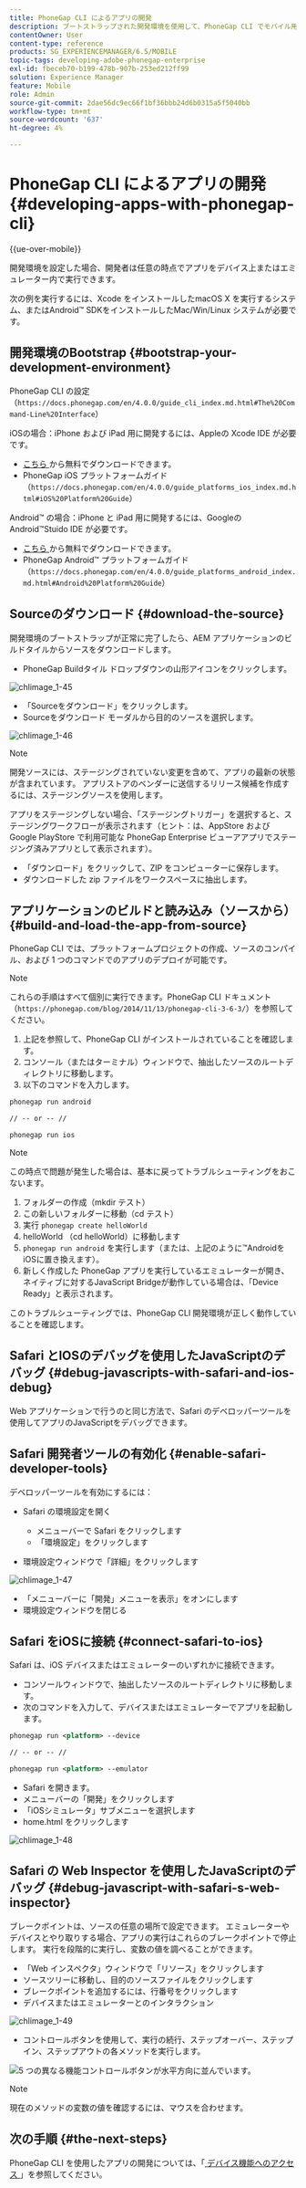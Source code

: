 ```yaml
---
title: PhoneGap CLI によるアプリの開発
description: ブートストラップされた開発環境を使用して、PhoneGap CLI でモバイル用アプリを開発する方法を説明します。
contentOwner: User
content-type: reference
products: SG_EXPERIENCEMANAGER/6.5/MOBILE
topic-tags: developing-adobe-phonegap-enterprise
exl-id: fbeceb70-b199-478b-907b-253ed212ff99
solution: Experience Manager
feature: Mobile
role: Admin
source-git-commit: 2dae56dc9ec66f1bf36bbb24d6b0315a5f5040bb
workflow-type: tm+mt
source-wordcount: '637'
ht-degree: 4%

---
```


# PhoneGap CLI によるアプリの開発{#developing-apps-with-phonegap-cli}

{{ue-over-mobile}}

開発環境を設定した場合、開発者は任意の時点でアプリをデバイス上またはエミュレーター内で実行できます。

次の例を実行するには、Xcode をインストールしたmacOS X を実行するシステム、またはAndroid™ SDKをインストールしたMac/Win/Linux システムが必要です。

## 開発環境のBootstrap {#bootstrap-your-development-environment}

PhoneGap CLI の設定（`https://docs.phonegap.com/en/4.0.0/guide_cli_index.md.html#The%20Command-Line%20Interface`）

iOSの場合：iPhone および iPad 用に開発するには、Appleの Xcode IDE が必要です。

* [ こちら ](https://idmsa.apple.com/IDMSWebAuth/signin?appIdKey=891bd3417a7776362562d2197f89480a8547b108fd934911bcbea0110d07f757&amp;path=%2Fdownload%2F&amp;rv=1) から無料でダウンロードできます。
* PhoneGap iOS プラットフォームガイド （`https://docs.phonegap.com/en/4.0.0/guide_platforms_ios_index.md.html#iOS%20Platform%20Guide`）

Android™ の場合：iPhone と iPad 用に開発するには、GoogleのAndroid™Stuido IDE が必要です。

* [ こちら ](https://developer.android.com/studio) から無料でダウンロードできます。
* PhoneGap Android™ プラットフォームガイド（`https://docs.phonegap.com/en/4.0.0/guide_platforms_android_index.md.html#Android%20Platform%20Guide`）

## Sourceのダウンロード {#download-the-source}

開発環境のブートストラップが正常に完了したら、AEM アプリケーションのビルドタイルからソースをダウンロードします。

* PhoneGap Buildタイル ドロップダウンの山形アイコンをクリックします。

![chlimage_1-45](assets/chlimage_1-45.png)

* 「Sourceをダウンロード」をクリックします。
* Sourceをダウンロード モーダルから目的のソースを選択します。

![chlimage_1-46](assets/chlimage_1-46.png)

>[!NOTE]
>
>開発ソースには、ステージングされていない変更を含めて、アプリの最新の状態が含まれています。 アプリストアのベンダーに送信するリリース候補を作成するには、ステージングソースを使用します。
>
>アプリをステージングしない場合、「ステージングトリガー」を選択すると、ステージングワークフローが表示されます（ヒント：は、AppStore およびGoogle PlayStore で利用可能な PhoneGap Enterprise ビューアアプリでステージング済みアプリとして表示されます）。

* 「ダウンロード」をクリックして、ZIP をコンピューターに保存します。
* ダウンロードした zip ファイルをワークスペースに抽出します。

## アプリケーションのビルドと読み込み（ソースから） {#build-and-load-the-app-from-source}

PhoneGap CLI では、プラットフォームプロジェクトの作成、ソースのコンパイル、および 1 つのコマンドでのアプリのデプロイが可能です。

>[!NOTE]
>
>これらの手順はすべて個別に実行できます。PhoneGap CLI ドキュメント （`https://phonegap.com/blog/2014/11/13/phonegap-cli-3-6-3/`）を参照してください。

1. 上記を参照して、PhoneGap CLI がインストールされていることを確認します。
1. コンソール（またはターミナル）ウィンドウで、抽出したソースのルートディレクトリに移動します。
1. 以下のコマンドを入力します。

```xml
phonegap run android

// -- or -- //

phonegap run ios
```

>[!NOTE]
>
>この時点で問題が発生した場合は、基本に戻ってトラブルシューティングをおこないます。
>
>1. フォルダーの作成（mkdir テスト）
>1. この新しいフォルダーに移動（cd テスト）
>1. 実行 `phonegap create helloWorld`
>1. helloWorld （cd helloWorld）に移動します
>1. `phonegap run android` を実行します（または、上記のように™AndroidをiOSに置き換えます）。
>1. 新しく作成した PhoneGap アプリを実行しているエミュレーターが開き、ネイティブに対するJavaScript Bridgeが動作している場合は、「Device Ready」と表示されます。
>
>このトラブルシューティングでは、PhoneGap CLI 開発環境が正しく動作していることを確認します。

## Safari とIOSのデバッグを使用したJavaScriptのデバッグ {#debug-javascripts-with-safari-and-ios-debug}

Web アプリケーションで行うのと同じ方法で、Safari のデベロッパーツールを使用してアプリのJavaScriptをデバッグできます。

## Safari 開発者ツールの有効化 {#enable-safari-developer-tools}

デベロッパーツールを有効にするには：

* Safari の環境設定を開く

   * メニューバーで Safari をクリックします
   * 「環境設定」をクリックします

* 環境設定ウィンドウで「詳細」をクリックします

![chlimage_1-47](assets/chlimage_1-47.png)

* 「メニューバーに「開発」メニューを表示」をオンにします
* 環境設定ウィンドウを閉じる

## Safari をiOSに接続 {#connect-safari-to-ios}

Safari は、iOS デバイスまたはエミュレーターのいずれかに接続できます。

* コンソールウィンドウで、抽出したソースのルートディレクトリに移動します。
* 次のコマンドを入力して、デバイスまたはエミュレーターでアプリを起動します。

```xml
phonegap run <platform> --device

// -- or -- //

phonegap run <platform> --emulator
```

* Safari を開きます。
* メニューバーの「開発」をクリックします
* 「iOSシミュレータ」サブメニューを選択します
* home.html をクリックします

![chlimage_1-48](assets/chlimage_1-48.png)

## Safari の Web Inspector を使用したJavaScriptのデバッグ {#debug-javascript-with-safari-s-web-inspector}

ブレークポイントは、ソースの任意の場所で設定できます。 エミュレーターやデバイスとやり取りする場合、アプリの実行はこれらのブレークポイントで停止します。 実行を段階的に実行し、変数の値を調べることができます。

* 「Web インスペクタ」ウィンドウで「リソース」をクリックします
* ソースツリーに移動し、目的のソースファイルをクリックします
* ブレークポイントを追加するには、行番号をクリックします
* デバイスまたはエミュレーターとのインタラクション

![chlimage_1-49](assets/chlimage_1-49.png)

* コントロールボタンを使用して、実行の続行、ステップオーバー、ステップイン、ステップアウトの各メソッドを実行します。

![5 つの異なる機能コントロールボタンが水平方向に並んでいます。](do-not-localize/chlimage_1-4.png)

>[!NOTE]
>
>現在のメソッドの変数の値を確認するには、マウスを合わせます。

## 次の手順 {#the-next-steps}

PhoneGap CLI を使用したアプリの開発については、「[ デバイス機能へのアクセス ](/help/mobile/phonegap-access-device-features.md)」を参照してください。
